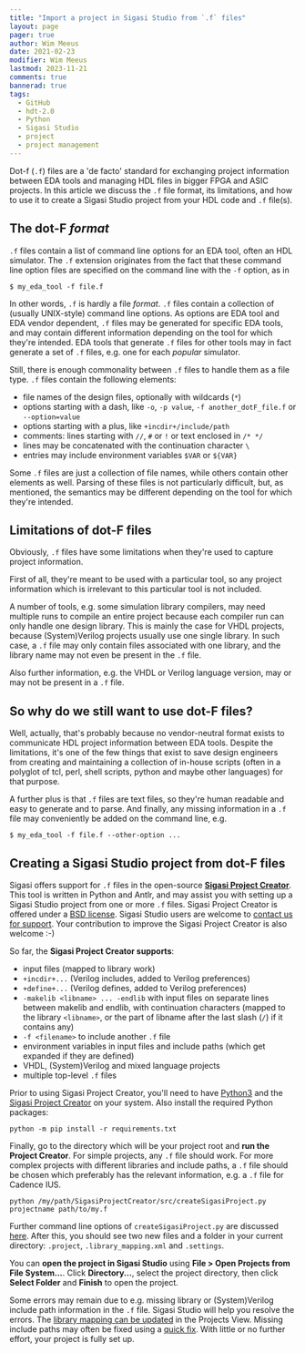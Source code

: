 ```yaml
---
title: "Import a project in Sigasi Studio from `.f` files"
layout: page 
pager: true
author: Wim Meeus
date: 2021-02-23
modifier: Wim Meeus
lastmod: 2023-11-21
comments: true
bannerad: true
tags:
  - GitHub
  - hdt-2.0
  - Python
  - Sigasi Studio
  - project
  - project management
---
```



Dot-f (`.f`) files are a 'de facto' standard for exchanging project
information between EDA tools and managing HDL files in bigger FPGA
and ASIC projects.  In this article we discuss the `.f` file format,
its limitations, and how to use it to create a Sigasi Studio project
from your HDL code and `.f` file(s).

## The dot-F *format*

`.f` files contain a list of command line options for an EDA tool,
often an HDL simulator.  The `.f` extension originates from the fact
that these command line option files are specified on the command line
with the `-f` option, as in

```
$ my_eda_tool -f file.f
```

In other words, `.f` is hardly a file *format*. `.f` files contain a
collection of (usually UNIX-style) command line options. As options
are EDA tool and EDA vendor dependent, `.f` files may be generated for
specific EDA tools, and may contain different information depending on
the tool for which they're intended. EDA tools that generate `.f`
files for other tools may in fact generate a set of `.f` files,
e.g. one for each *popular* simulator.

Still, there is enough commonality between `.f` files to handle them
as a file type. `.f` files contain the following elements:

* file names of the design files, optionally with wildcards (`*`)
* options starting with a dash, like `-o`, `-p value`, `-f another_dotF_file.f` or `--option=value`
* options starting with a plus, like `+incdir+/include/path`
* comments: lines starting with `//`, `#` or `!` or text enclosed in `/* */`
* lines may be concatenated with the continuation character `\`
* entries may include environment variables `$VAR` or `${VAR}`

Some `.f` files are just a collection of file names, while others
contain other elements as well.  Parsing of these files is not
particularly difficult, but, as mentioned, the semantics may be
different depending on the tool for which they're intended.

## Limitations of dot-F files

Obviously, `.f` files have some limitations when they're used to
capture project information.

First of all, they're meant to be used with a particular tool, so any
project information which is irrelevant to this particular tool is not
included.

A number of tools, e.g. some simulation library compilers, may need
multiple runs to compile an entire project because each compiler run
can only handle one design library. This is mainly the case for VHDL
projects, because (System)Verilog projects usually use one single
library. In such case, a `.f` file may only contain files associated
with one library, and the library name may not even be present in the
`.f` file.

Also further information, e.g. the VHDL or Verilog language version,
may or may not be present in a `.f` file.

## So why do we still want to use dot-F files?

Well, actually, that's probably because no vendor-neutral format
exists to communicate HDL project information between EDA
tools. Despite the limitations, it's one of the few things that exist
to save design engineers from creating and maintaining a collection of
in-house scripts (often in a polyglot of tcl, perl, shell scripts,
python and maybe other languages) for that purpose.

A further plus is that `.f` files are text files, so they're human
readable and easy to generate and to parse. And finally, any missing
information in a `.f` file may conveniently be added on the command
line, e.g.

```
$ my_eda_tool -f file.f --other-option ...
```

## Creating a Sigasi Studio project from dot-F files

Sigasi offers support for `.f` files in the open-source [**Sigasi
Project Creator**](https://github.com/sigasi/SigasiProjectCreator).
This tool is written in Python and Antlr, and may assist you with
setting up a Sigasi Studio project from one or more `.f` files. Sigasi
Project Creator is offered under a [BSD
license](https://github.com/sigasi/SigasiProjectCreator/blob/master/LICENSE).
Sigasi Studio users are welcome to [contact us for support](https://www.sigasi.com/support/).
Your contribution to improve the Sigasi Project Creator is also
welcome :-)

So far, the **Sigasi Project Creator supports**:

* input files (mapped to library work)
* `+incdir+...` (Verilog includes, added to Verilog preferences)
* `+define+...` (Verilog defines, added to Verilog preferences)
* `-makelib <libname> ... -endlib` with input files on separate lines between makelib and endlib, with continuation characters (mapped to the library `<libname>`, or the part of libname after the last slash (`/`) if it contains any)
* `-f <filename>` to include another `.f` file
* environment variables in input files and include paths (which get expanded if they are defined)
* VHDL, (System)Verilog and mixed language projects
* multiple top-level `.f` files

Prior to using Sigasi Project Creator, you'll need to have
[Python3](https://www.python.org/downloads/) and the [Sigasi Project
Creator](https://github.com/sigasi/SigasiProjectCreator) on your
system. Also install the required Python packages:

```
python -m pip install -r requirements.txt
```

Finally, go to the directory which will be your project root and **run
the Project Creator**. For simple projects, any `.f` file should
work. For more complex projects with different libraries and include
paths, a `.f` file should be chosen which preferably has the relevant
information, e.g. a `.f` file for Cadence IUS.

```
python /my/path/SigasiProjectCreator/src/createSigasiProject.py projectname path/to/my.f
```

Further command line options of `createSigasiProject.py` are discussed [here](https://github.com/sigasi/SigasiProjectCreator).
After this, you should see two new files and a folder in your current
directory: `.project`, `.library_mapping.xml` and `.settings`.

You can **open the project in Sigasi Studio** using **File > Open Projects
from File System...**. Click **Directory...**, select the project
directory, then click **Select Folder** and **Finish** to open the
project.

Some errors may remain due to e.g. missing library or (System)Verilog
include path information in the `.f` file. Sigasi Studio will help you
resolve the errors. The [library mapping can be
updated](/manual/libraries/#modifying-the-library-configuration) in
the Projects View. Missing include paths may often be fixed using a
[quick fix](/manual/eclipse/linting/#quick-fixes). With little or no further
effort, your project is fully set up.


